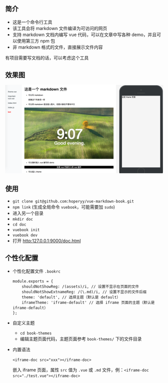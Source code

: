 ## 简介

+   这是一个命令行工具
+   该工具会将 markdown 文件编译为可访问的网页
+   支持 markdown 文档内编写 vue 代码，可以在文章中写各种 demo，并且可以使用第三方 npm 包
+   非 markdown 格式的文件，直接展示文件内容

有项目需要写文档的话，可以考虑这个工具

## 效果图

![效果图](./assets/markdown-img-paste-20170817212333440.png)

## 使用

+   `git clone git@github.com:hoperyy/vue-markdown-book.git`
+   `npm link` (生成全局命令 `vuebook`，可能需要加 `sudo`)
+   进入另一个目录
+   `mkdir doc`
+   `cd doc`
+   `vuebook init`
+   `vuebook dev`
+   打开 [http:127.0.0.1:9000/doc.html](http:127.0.0.1:9000/doc.html)

## 个性化配置

+   个性化配置文件 `.bookrc`

    ```
    module.exports = {
        shouldNotShowReg: /(assets)/i, // 设置不显示在页面的文件
        shouldNotShowExtnameReg: /(\.md)/i, // 设置不显示的文件后缀
        theme: 'default', // 选择主题（默认是 default）
        iframeTheme: 'iframe-default' // 选择 iframe 页面的主题（默认是 iframe-default）
    };
    ```

+   自定义主题
    +   `cd book-themes`
    +   编辑主题页面代码，主题页面参考 `book-themes/` 下的文件目录

+   内置语法

    `<iframe-doc src="xxx"></iframe-doc>`

    嵌入 iframe 页面，属性 `src` 值为 `.vue` 或 `.md` 文件，例：`<iframe-doc src="./test.vue"></iframe-doc>`
